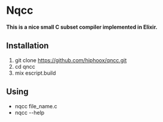 # Nqcc

**This is a nice small C subset compiler implemented in Elixir.**

## Installation

1. git clone https://github.com/hiphoox/qncc.git
2. cd qncc
3. mix escript.build

## Using

- nqcc file_name.c
- nqcc --help
